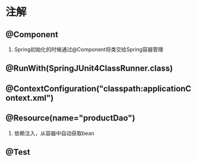 # 注解

## @Component

1. Spring初始化的时候通过@Component将类交给Spring容器管理

## @RunWith(SpringJUnit4ClassRunner.class)

## @ContextConfiguration("classpath:applicationContext.xml")

## @Resource(name="productDao")

1. 依赖注入，从容器中自动获取bean

## @Test
